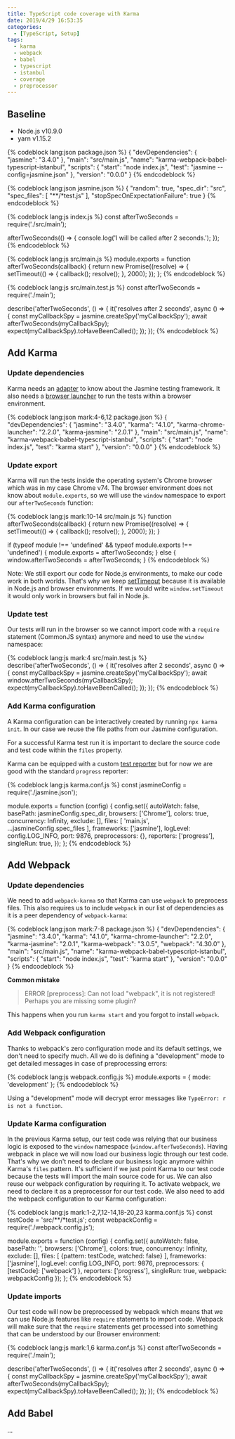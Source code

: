 ```yaml
---
title: TypeScript code coverage with Karma
date: 2019/4/29 16:53:35
categories:
  - [TypeScript, Setup]
tags:
  - karma
  - webpack
  - babel
  - typescript
  - istanbul
  - coverage
  - preprocessor
---
```


## Baseline

- Node.js v10.9.0
- yarn v1.15.2

{% codeblock lang:json package.json %}
{
  "devDependencies": {
    "jasmine": "3.4.0"
  },
  "main": "src/main.js",
  "name": "karma-webpack-babel-typescript-istanbul",
  "scripts": {
    "start": "node index.js",
    "test": "jasmine --config=jasmine.json"
  },
  "version": "0.0.0"
}
{% endcodeblock %}

{% codeblock lang:json jasmine.json %}
{
  "random": true,
  "spec_dir": "src",
  "spec_files": [
    "**/*test.js"
  ],
  "stopSpecOnExpectationFailure": true
}
{% endcodeblock %}

{% codeblock lang:js index.js %}
const afterTwoSeconds = require('./src/main');

afterTwoSeconds(() => {
  console.log('I will be called after 2 seconds.');
});
{% endcodeblock %}

{% codeblock lang:js src/main.js %}
module.exports = function afterTwoSeconds(callback) {
  return new Promise((resolve) => {
    setTimeout(() => {
      callback();
      resolve();
    }, 2000);
  });
};
{% endcodeblock %}

{% codeblock lang:js src/main.test.js %}
const afterTwoSeconds = require('./main');

describe('afterTwoSeconds', () => {
  it('resolves after 2 seconds', async () => {
    const myCallbackSpy = jasmine.createSpy('myCallbackSpy');
    await afterTwoSeconds(myCallbackSpy);
    expect(myCallbackSpy).toHaveBeenCalled();
  });
});
{% endcodeblock %}

## Add Karma

### Update dependencies

Karma needs an [adapter](https://npmjs.org/browse/keyword/karma-adapter) to know about the Jasmine testing framework. It also needs a [browser launcher](https://npmjs.org/browse/keyword/karma-launcher) to run the tests within a browser environment.

{% codeblock lang:json mark:4-6,12 package.json %}
{
  "devDependencies": {
    "jasmine": "3.4.0",
    "karma": "4.1.0",
    "karma-chrome-launcher": "2.2.0",
    "karma-jasmine": "2.0.1"
  },
  "main": "src/main.js",
  "name": "karma-webpack-babel-typescript-istanbul",
  "scripts": {
    "start": "node index.js",
    "test": "karma start"
  },
  "version": "0.0.0"
}
{% endcodeblock %}

### Update export

Karma will run the tests inside the operating system's Chrome browser which was in my case Chrome v74. The browser environment does not know about `module.exports`, so we will use the `window` namespace to export our `afterTwoSeconds` function:

{% codeblock lang:js mark:10-14 src/main.js %}
function afterTwoSeconds(callback) {
  return new Promise((resolve) => {
    setTimeout(() => {
      callback();
      resolve();
    }, 2000);
  });
}

if (typeof module !== 'undefined' && typeof module.exports !== 'undefined') {
  module.exports = afterTwoSeconds;
} else {
  window.afterTwoSeconds = afterTwoSeconds;
}
{% endcodeblock %}

Note: We still export our code for Node.js environments, to make our code work in both worlds. That's why we keep [setTimeout](https://nodejs.org/dist/latest-v10.x/docs/api/timers.html#timers_settimeout_callback_delay_args) because it is available in Node.js and browser environments. If we would write `window.setTimeout` it would only work in browsers but fail in Node.js. 

### Update test

Our tests will run in the browser so we cannot import code with a `require` statement (CommonJS syntax) anymore and need to use the `window` namespace:

{% codeblock lang:js mark:4 src/main.test.js %}
describe('afterTwoSeconds', () => {
  it('resolves after 2 seconds', async () => {
    const myCallbackSpy = jasmine.createSpy('myCallbackSpy');
    await window.afterTwoSeconds(myCallbackSpy);
    expect(myCallbackSpy).toHaveBeenCalled();
  });
});
{% endcodeblock %}

### Add Karma configuration

A Karma configuration can be interactively created by running `npx karma init`. In our case we reuse the file paths from our Jasmine configuration.

For a successful Karma test run it is important to declare the source code and test code within the `files` property.

Karma can be equipped with a custom [test reporter](https://npmjs.org/browse/keyword/karma-reporter) but for now we are good with the standard `progress` reporter:

{% codeblock lang:js karma.conf.js %}
const jasmineConfig = require('./jasmine.json');

module.exports = function (config) {
  config.set({
    autoWatch: false,
    basePath: jasmineConfig.spec_dir,
    browsers: ['Chrome'],
    colors: true,
    concurrency: Infinity,
    exclude: [],
    files: [
      'main.js',
      ...jasmineConfig.spec_files
    ],
    frameworks: ['jasmine'],
    logLevel: config.LOG_INFO,
    port: 9876,
    preprocessors: {},
    reporters: ['progress'],
    singleRun: true,
  });
};
{% endcodeblock %}

## Add Webpack

### Update dependencies

We need to add `webpack-karma` so that Karma can use `webpack` to preprocess files. This also requires us to include `webpack` in our list of dependencies as it is a peer dependency of `webpack-karma`:

{% codeblock lang:json mark:7-8 package.json %}
{
  "devDependencies": {
    "jasmine": "3.4.0",
    "karma": "4.1.0",
    "karma-chrome-launcher": "2.2.0",
    "karma-jasmine": "2.0.1",
    "karma-webpack": "3.0.5",
    "webpack": "4.30.0"
  },
  "main": "src/main.js",
  "name": "karma-webpack-babel-typescript-istanbul",
  "scripts": {
    "start": "node index.js",
    "test": "karma start"
  },
  "version": "0.0.0"
}
{% endcodeblock %}

**Common mistake**

> ERROR [preprocess]: Can not load "webpack", it is not registered!
> Perhaps you are missing some plugin?

This happens when you run `karma start` and you forgot to install `webpack`.

### Add Webpack configuration

Thanks to webpack's zero configuration mode and its default settings, we don't need to specify much. All we do is defining a "development" mode to get detailed messages in case of preprocessing errors:  

{% codeblock lang:js webpack.config.js %}
module.exports = {
  mode: 'development'
};
{% endcodeblock %}

Using a "development" mode will decrypt error messages like `TypeError: r is not a function`.

### Update Karma configuration

In the previous Karma setup, our test code was relying that our business logic is exposed to the `window` namespace (`window.afterTwoSeconds`). Having webpack in place we will now load our business logic through our test code. That's why we don't need to declare our business logic anymore within Karma's `files` pattern. It's sufficient if we just point Karma to our test code because the tests will import the main source code for us. We can also reuse our webpack configuration by requiring it. To activate webpack, we need to declare it as a preprocessor for our test code. We also need to add the webpack configuration to our Karma configuration:

{% codeblock lang:js mark:1-2,7,12-14,18-20,23 karma.conf.js %}
const testCode = 'src/**/*test.js';
const webpackConfig = require('./webpack.config.js');

module.exports = function (config) {
  config.set({
    autoWatch: false,
    basePath: '',
    browsers: ['Chrome'],
    colors: true,
    concurrency: Infinity,
    exclude: [],
    files: [
      {pattern: testCode, watched: false}
    ],
    frameworks: ['jasmine'],
    logLevel: config.LOG_INFO,
    port: 9876,
    preprocessors: {
      [testCode]: ['webpack']
    },
    reporters: ['progress'],
    singleRun: true,
    webpack: webpackConfig
  });
};
{% endcodeblock %}

### Update imports

Our test code will now be preprocessed by webpack which means that we can use Node.js features like `require` statements to import code. Webpack will make sure that the `require` statements get processed into something that can be understood by our Browser environment:

{% codeblock lang:js mark:1,6 karma.conf.js %}
const afterTwoSeconds = require('./main');

describe('afterTwoSeconds', () => {
  it('resolves after 2 seconds', async () => {
    const myCallbackSpy = jasmine.createSpy('myCallbackSpy');
    await afterTwoSeconds(myCallbackSpy);
    expect(myCallbackSpy).toHaveBeenCalled();
  });
});
{% endcodeblock %}

## Add Babel

...